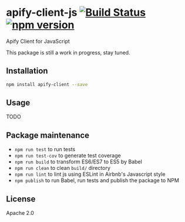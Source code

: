 # apify-client-js [![Build Status](https://travis-ci.org/Apifier/apify-client-js.svg)](https://travis-ci.org/Apifier/apify-client-js) [![npm version](https://badge.fury.io/js/apify-client.svg)](http://badge.fury.io/js/apify-client)

Apify Client for JavaScript

This package is still a work in progress, stay tuned.

## Installation

```bash
npm install apify-client --save
```

## Usage

TODO

## Package maintenance

* `npm run test` to run tests
* `npm run test-cov` to generate test coverage
* `npm run build` to transform ES6/ES7 to ES5 by Babel
* `npm run clean` to clean `build/` directory
* `npm run lint` to lint js using ESLint in Airbnb's Javascript style
* `npm publish` to run Babel, run tests and publish the package to NPM

## License

Apache 2.0


